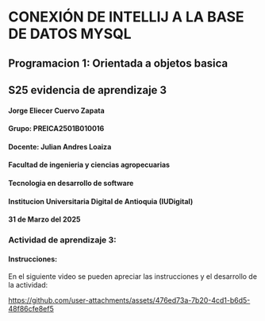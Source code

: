 # CONEXIÓN DE INTELLIJ A LA BASE DE DATOS MYSQL
## Programacion 1: Orientada a objetos basica
## S25 evidencia de aprendizaje 3

#### Jorge Eliecer Cuervo Zapata
#### Grupo: PREICA2501B010016
#### Docente: Julian Andres Loaiza
#### Facultad de ingenieria y ciencias agropecuarias
#### Tecnologia en desarrollo de software
#### Institucion Universitaria Digital de Antioquia (IUDigital)
#### 31 de Marzo del 2025

### Actividad de aprendizaje 3:

#### Instrucciones:

<p>En el siguiente video se pueden apreciar las instrucciones y el desarrollo de la actividad:</p>



https://github.com/user-attachments/assets/476ed73a-7b20-4cd1-b6d5-48f86cfe8ef5

